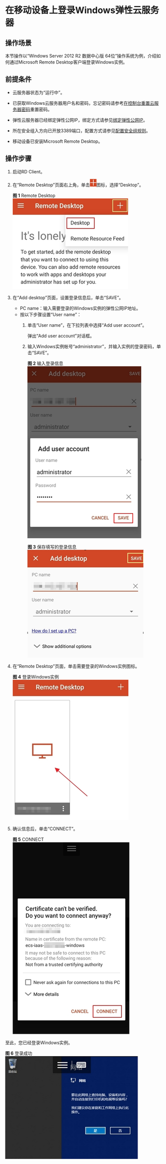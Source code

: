 # 在移动设备上登录Windows弹性云服务器<a name="ZH-CN_TOPIC_0187052036"></a>

## 操作场景<a name="zh-cn_topic_0186715294_section119855715410"></a>

本节操作以“Windows Server 2012 R2 数据中心版 64位”操作系统为例，介绍如何通过Microsoft Remote Desktop客户端登录Windows实例。

## 前提条件<a name="zh-cn_topic_0186715294_section30111449112059"></a>

-   云服务器状态为“运行中”。
-   已获取Windows云服务器用户名和密码，忘记密码请参考[在控制台重置云服务器密码](在控制台重置云服务器密码.md)重置密码。
-   弹性云服务器已经绑定弹性公网IP，绑定方式请参见[绑定弹性公网IP](绑定弹性公网IP.md)。

-   所在安全组入方向已开放3389端口，配置方式请参见[配置安全组规则](配置安全组规则.md)。
-   移动设备已安装Microsoft Remote Desktop。

## 操作步骤<a name="zh-cn_topic_0186715294_section116615151465"></a>

1.  启动RD Client。
2.  在“Remote Desktop”页面右上角，单击![](figures/加号.png)图标，选择“Desktop”。

    **图 1**  Remote Desktop<a name="fig276023113838"></a>  
    ![](figures/Remote-Desktop.png "Remote-Desktop")

3.  在“Add desktop”页面，设置登录信息后，单击“SAVE”。
    -   PC name：输入需要登录的Windows实例的弹性公网IP地址。
    -   按以下步骤设置“User name”：
        1.  单击“User name”，在下拉列表中选择“Add user account”。

            弹出“Add user account”对话框。

        2.  输入Windows实例帐号“administrator”，并输入实例的登录密码，单击“SAVE”。

            **图 2**  输入登录信息<a name="fig332991311254"></a>  
            ![](figures/输入登录信息.png "输入登录信息")

            **图 3**  保存填写的登录信息<a name="fig6992121711259"></a>  
            ![](figures/保存填写的登录信息.png "保存填写的登录信息")


4.  在“Remote Desktop”页面，单击需要登录的Windows实例图标。

    **图 4**  登录Windows实例<a name="fig43761521182519"></a>  
    ![](figures/登录Windows实例.png "登录Windows实例")

5.  确认信息后，单击“CONNECT”。

    **图 5**  CONNECT<a name="fig45941424172514"></a>  
    ![](figures/CONNECT.png "CONNECT")


至此，您已经登录Windows实例。

**图 6**  登录成功<a name="fig2049392717253"></a>  
![](figures/登录成功.png "登录成功")

